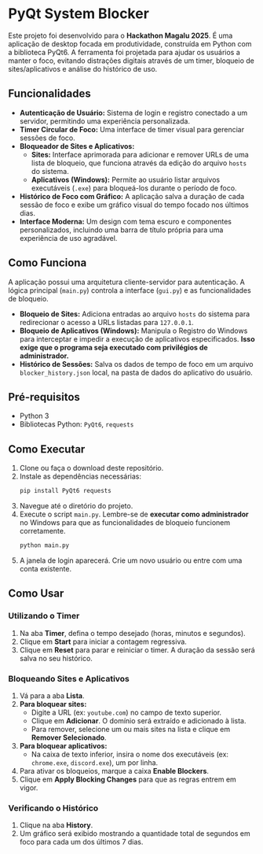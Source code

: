 # PyQt System Blocker

Este projeto foi desenvolvido para o **Hackathon Magalu 2025**. É uma aplicação de desktop focada em produtividade, construída em Python com a biblioteca PyQt6. A ferramenta foi projetada para ajudar os usuários a manter o foco, evitando distrações digitais através de um timer, bloqueio de sites/aplicativos e análise do histórico de uso.

## Funcionalidades

* **Autenticação de Usuário:** Sistema de login e registro conectado a um servidor, permitindo uma experiência personalizada.
* **Timer Circular de Foco:** Uma interface de timer visual para gerenciar sessões de foco.
* **Bloqueador de Sites e Aplicativos:**
    * **Sites:** Interface aprimorada para adicionar e remover URLs de uma lista de bloqueio, que funciona através da edição do arquivo `hosts` do sistema.
    * **Aplicativos (Windows):** Permite ao usuário listar arquivos executáveis (`.exe`) para bloqueá-los durante o período de foco.
* **Histórico de Foco com Gráfico:** A aplicação salva a duração de cada sessão de foco e exibe um gráfico visual do tempo focado nos últimos dias.
* **Interface Moderna:** Um design com tema escuro e componentes personalizados, incluindo uma barra de título própria para uma experiência de uso agradável.

## Como Funciona

A aplicação possui uma arquitetura cliente-servidor para autenticação. A lógica principal (`main.py`) controla a interface (`gui.py`) e as funcionalidades de bloqueio.

* **Bloqueio de Sites:** Adiciona entradas ao arquivo `hosts` do sistema para redirecionar o acesso a URLs listadas para `127.0.0.1`.
* **Bloqueio de Aplicativos (Windows):** Manipula o Registro do Windows para interceptar e impedir a execução de aplicativos especificados. **Isso exige que o programa seja executado com privilégios de administrador.**
* **Histórico de Sessões:** Salva os dados de tempo de foco em um arquivo `blocker_history.json` local, na pasta de dados do aplicativo do usuário.

## Pré-requisitos

* Python 3
* Bibliotecas Python: `PyQt6`, `requests`

## Como Executar

1.  Clone ou faça o download deste repositório.
2.  Instale as dependências necessárias:
    ```bash
    pip install PyQt6 requests
    ```
3.  Navegue até o diretório do projeto.
4.  Execute o script `main.py`. Lembre-se de **executar como administrador** no Windows para que as funcionalidades de bloqueio funcionem corretamente.
    ```bash
    python main.py
    ```
5.  A janela de login aparecerá. Crie um novo usuário ou entre com uma conta existente.

## Como Usar

### Utilizando o Timer
1.  Na aba **Timer**, defina o tempo desejado (horas, minutos e segundos).
2.  Clique em **Start** para iniciar a contagem regressiva.
3.  Clique em **Reset** para parar e reiniciar o timer. A duração da sessão será salva no seu histórico.

### Bloqueando Sites e Aplicativos
1.  Vá para a aba **Lista**.
2.  **Para bloquear sites:**
    * Digite a URL (ex: `youtube.com`) no campo de texto superior.
    * Clique em **Adicionar**. O domínio será extraído e adicionado à lista.
    * Para remover, selecione um ou mais sites na lista e clique em **Remover Selecionado**.
3.  **Para bloquear aplicativos:**
    * Na caixa de texto inferior, insira o nome dos executáveis (ex: `chrome.exe`, `discord.exe`), um por linha.
4.  Para ativar os bloqueios, marque a caixa **Enable Blockers**.
5.  Clique em **Apply Blocking Changes** para que as regras entrem em vigor.

### Verificando o Histórico
1.  Clique na aba **History**.
2.  Um gráfico será exibido mostrando a quantidade total de segundos em foco para cada um dos últimos 7 dias.

